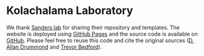 # Kolachalama Laboratory

We thank [Sanders lab](https://sanderslab.github.io) for sharing their repository and templates. The website is deployed using [GitHub Pages](https://vkola-lab.github.io) and the source code is available on [GitHub](https://github.com/sanderslab). Please feel free to reuse this code and cite the original sources ([D. Allan Drummond](http://www.allanlab.org/aboutwebsite.html) and [Trevor Bedford](https://bedford.io/misc/about/)).